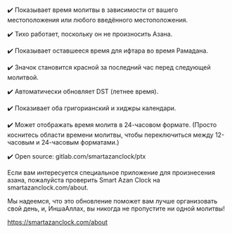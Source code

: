 ﻿✔️ Показывает время молитвы в зависимости от вашего местоположения или любого введённого местоположения.

✔️ Тихо работает, поскольку он не произносить Азана. 

✔️ Показывает оставшееся время для ифтара во время Рамадана.

✔️ Значок становится красной за последний час перед следующей молитвой.

✔️ Автоматически обновляет DST (летнее время).

✔️ Показивает оба григорианский и хиджры календари.

✔️ Может отображать время молитв в 24-часовом формате. (Просто коснитесь области времени молитвы, чтобы переключиться между 12-часовым и 24-часовым форматами.)

✔️ Open source: gitlab.com/smartazanclock/ptx

Если вам интересуется специальное приложение для произнесения азана, пожалуйста проверить Smart Azan Clock на smartazanclock.com/about.

Мы надеемся, что это обновление поможет вам лучше организовать свой день, и, ИншаАллах, вы никогда не пропустите ни одной молитвы! 

https://smartazanclock.com/about